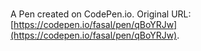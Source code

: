 # 

A Pen created on CodePen.io. Original URL: [https://codepen.io/fasal/pen/qBoYRJw](https://codepen.io/fasal/pen/qBoYRJw).

